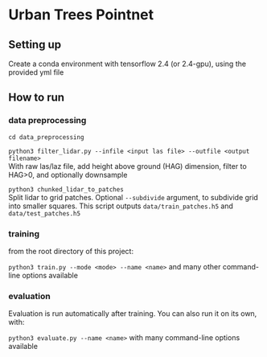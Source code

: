 # Urban Trees Pointnet

## Setting up

Create a conda environment with tensorflow 2.4 (or 2.4-gpu), using the provided
yml file




## How to run

### data preprocessing

`cd data_preprocessing`

`python3 filter_lidar.py --infile <input las file> --outfile <output filename>`  
With raw las/laz file, add height above ground (HAG) dimension, filter to HAG>0, and optionally downsample

`python3 chunked_lidar_to_patches`  
Split lidar to grid patches. Optional `--subdivide` argument, to subdivide grid into smaller squares.
This script outputs `data/train_patches.h5` and `data/test_patches.h5`

### training

from the root directory of this project:

`python3 train.py --mode <mode> --name <name>` and many other command-line options available


### evaluation

Evaluation is run automatically after training. You can also run it on its own, with:

`python3 evaluate.py --name <name>` with many command-line options available
